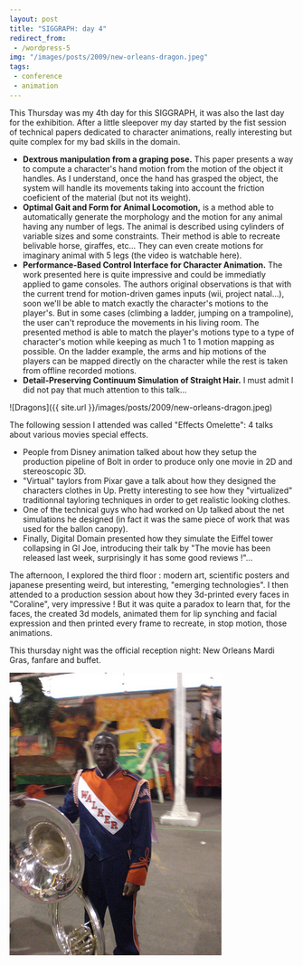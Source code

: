 ```yaml
---
layout: post
title: "SIGGRAPH: day 4"
redirect_from:
 - /wordpress-5
img: "/images/posts/2009/new-orleans-dragon.jpeg"
tags:
 - conference
 - animation
---
```


This Thursday was my 4th day for this SIGGRAPH, it was also the last day for the exhibition. After a little sleepover my day started by the fist session of technical papers dedicated to character animations, really interesting but quite complex for my bad skills in the domain.
 - **Dextrous manipulation from a graping pose.** This paper presents a way to compute a character's hand motion from the motion of the object it handles. As I understand, once the hand has grasped the object, the system will handle its movements taking into account the friction coeficient of the material (but not its weight).
 - **Optimal Gait and Form for Animal Locomotion,** is a method able to automatically generate the morphology and the motion for any animal having any number of legs. The animal is described using cylinders of variable sizes and some constraints. Their method is able to recreate belivable horse, giraffes, etc... They can even create motions for imaginary animal with 5 legs (the video is watchable here).
 - **Performance-Based Control Interface for Character Animation.** The work presented here is quite impressive and could be immediatly applied to game consoles. The authors original observations is that with the current trend for motion-driven games inputs (wii, project natal...), soon we'll be able to match exactly the character's motions to the player's. But in some cases (climbing a ladder, jumping on a trampoline), the user can't reproduce the movements in his living room. The presented method is able to match the player's motions type to a type of character's motion while keeping as much 1 to 1 motion mapping as possible. On the ladder example, the arms and hip motions of the players can be mapped directly on the character while the rest is taken from offline recorded motions.
 - **Detail-Preserving Continuum Simulation of Straight Hair.** I must admit I did not pay that much attention to this talk...

 ![Dragons]({{ site.url }}/images/posts/2009/new-orleans-dragon.jpeg)

The following session I attended was called "Effects Omelette": 4 talks about various movies special effects.
 - People from Disney animation talked about how they setup the production pipeline of Bolt in order to produce only one movie in 2D and stereoscopic 3D.
 - "Virtual" taylors from Pixar gave a talk about how they designed the characters clothes in Up. Pretty interesting to see how they "virtualized" traditionnal tayloring techniques in order to get realistic looking clothes.
 - One of the technical guys who had worked on Up talked about the net simulations he designed (in fact it was the same piece of work that was used for the ballon canopy).
 - Finally, Digital Domain presented how they simulate the Eiffel tower collapsing in GI Joe, introducing their talk by "The movie has been released last week, surprisingly it has some good reviews !"...

The afternoon, I explored the third floor : modern art, scientific posters and japanese presenting weird, but interesting, "emerging technologies". I then attended to a production session about how they 3d-printed every faces in "Coraline", very impressive ! But it was quite a paradox to learn that, for the faces, the created 3d models, animated them for lip synching and facial expression and then printed every frame to recreate, in stop motion, those animations.

This thursday night was the official reception night: New Orleans Mardi Gras, fanfare and buffet.

![Musician](/images/posts/2009/new-orleans-musician.jpeg)
